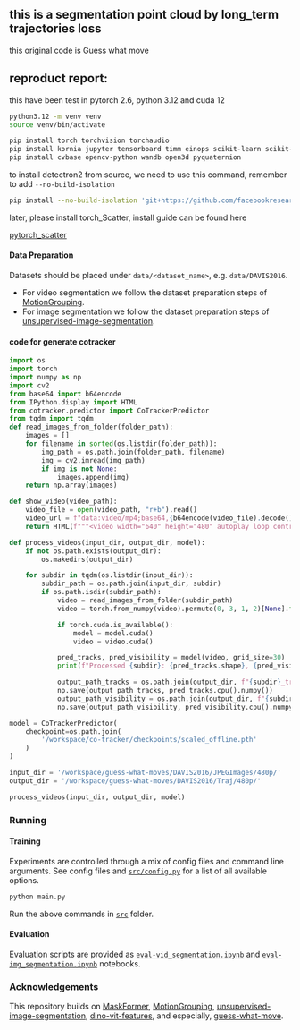 ## this is a segmentation point cloud by long_term trajectories loss
this original code is Guess what move
## reproduct report:

this have been test in pytorch 2.6, python 3.12 and cuda 12 
```bash
python3.12 -m venv venv
source venv/bin/activate 
```
```bash
pip install torch torchvision torchaudio
pip install kornia jupyter tensorboard timm einops scikit-learn scikit-image openexr-python tqdm fontconfig
pip install cvbase opencv-python wandb open3d pyquaternion
```

to install detectron2 from source, we need to use this command, remember to add `--no-build-isolation`
```bash
pip install --no-build-isolation 'git+https://github.com/facebookresearch/detectron2.git'
```
later, please install torch_Scatter, install guide can be found here  

[pytorch_scatter](https://github.com/rusty1s/pytorch_scatter)

#### Data Preparation

Datasets should be placed under `data/<dataset_name>`, e.g. `data/DAVIS2016`.

* For video segmentation we follow the dataset preparation steps of [MotionGrouping](https://github.com/charigyang/motiongrouping).
* For image segmentation we follow the dataset preparation steps of [unsupervised-image-segmentation](https://github.com/lukemelas/unsupervised-image-segmentation).

#### code for generate cotracker
```python
import os
import torch
import numpy as np
import cv2
from base64 import b64encode
from IPython.display import HTML
from cotracker.predictor import CoTrackerPredictor
from tqdm import tqdm
def read_images_from_folder(folder_path):
    images = []
    for filename in sorted(os.listdir(folder_path)):
        img_path = os.path.join(folder_path, filename)
        img = cv2.imread(img_path)
        if img is not None:
            images.append(img)
    return np.array(images)

def show_video(video_path):
    video_file = open(video_path, "r+b").read()
    video_url = f"data:video/mp4;base64,{b64encode(video_file).decode()}"
    return HTML(f"""<video width="640" height="480" autoplay loop controls><source src="{video_url}"></video>""")

def process_videos(input_dir, output_dir, model):
    if not os.path.exists(output_dir):
        os.makedirs(output_dir)

    for subdir in tqdm(os.listdir(input_dir)):
        subdir_path = os.path.join(input_dir, subdir)
        if os.path.isdir(subdir_path):
            video = read_images_from_folder(subdir_path)
            video = torch.from_numpy(video).permute(0, 3, 1, 2)[None].float()

            if torch.cuda.is_available():
                model = model.cuda()
                video = video.cuda()

            pred_tracks, pred_visibility = model(video, grid_size=30)
            print(f"Processed {subdir}: {pred_tracks.shape}, {pred_visibility.shape}")

            output_path_tracks = os.path.join(output_dir, f"{subdir}_tracks.npy")
            np.save(output_path_tracks, pred_tracks.cpu().numpy())
            output_path_visibility = os.path.join(output_dir, f"{subdir}_visibility.npy")
            np.save(output_path_visibility, pred_visibility.cpu().numpy())

model = CoTrackerPredictor(
    checkpoint=os.path.join(
        '/workspace/co-tracker/checkpoints/scaled_offline.pth'
    )
)

input_dir = '/workspace/guess-what-moves/DAVIS2016/JPEGImages/480p/'
output_dir = '/workspace/guess-what-moves/DAVIS2016/Traj/480p/'

process_videos(input_dir, output_dir, model)

```

### Running

#### Training

Experiments are controlled through a mix of config files and command line arguments. See config files and [`src/config.py`](src/config.py) for a list of all available options.

```bash
python main.py
```
Run the above commands in [`src`](src) folder.

#### Evaluation

Evaluation scripts are provided as [`eval-vid_segmentation.ipynb`](src/eval-vid_segmentation.ipynb) and [`eval-img_segmentation.ipynb`](src/eval-img_segmentation.ipynb) notebooks.



### Acknowledgements

This repository builds on [MaskFormer](https://github.com/facebookresearch/MaskFormer), [MotionGrouping](https://github.com/charigyang/motiongrouping), [unsupervised-image-segmentation](https://github.com/lukemelas/unsupervised-image-segmentation), [dino-vit-features](https://github.com/ShirAmir/dino-vit-features), and especially, [guess-what-move](https://github.com/karazijal/guess-what-moves).

